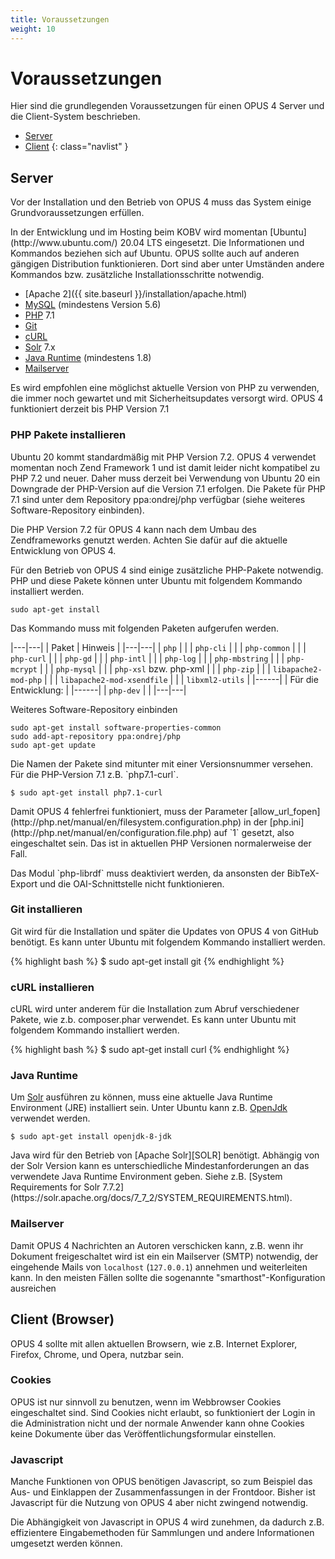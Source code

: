 ```yaml
---
title: Voraussetzungen
weight: 10
---
```


# Voraussetzungen

Hier sind die grundlegenden Voraussetzungen für einen OPUS 4 Server und die Client-System beschrieben.

* [Server](#server)
* [Client](#client-browser)
{: class="navlist" }

## Server

Vor der Installation und den Betrieb von OPUS 4 muss das System einige Grundvoraussetzungen erfüllen.

<p class="note" markdown="1">
In der Entwicklung und im Hosting beim KOBV wird momentan [Ubuntu](http://www.ubuntu.com/) 20.04 LTS eingesetzt. Die
Informationen und Kommandos beziehen sich auf Ubuntu. OPUS sollte auch auf anderen gängigen Distribution funktionieren.
Dort sind aber unter Umständen andere Kommandos bzw. zusätzliche Installationsschritte notwendig.
</p>

* [Apache 2]({{ site.baseurl }}/installation/apache.html)
* [MySQL](https://www.mysql.com/) (mindestens Version 5.6)
* [PHP](http://php.net/) 7.1
* [Git](https://git-scm.com/)
* [cURL](https://curl.haxx.se/)
* [Solr][SOLR] 7.x
* [Java Runtime](#java-runtime) (mindestens 1.8)
* [Mailserver](#mailserver)

Es wird empfohlen eine möglichst aktuelle Version von PHP zu verwenden, die immer noch gewartet und mit
Sicherheitsupdates versorgt wird. OPUS 4 funktioniert derzeit bis PHP Version 7.1 


### PHP Pakete installieren

<p class="warning" markdown="1">
Ubuntu 20 kommt standardmäßig mit PHP Version 7.2. OPUS 4 verwendet momentan noch Zend Framework 1 und ist damit leider nicht kompatibel zu PHP 7.2 und neuer.
Daher muss derzeit bei Verwendung von Ubuntu 20 ein Downgrade der PHP-Version auf die Version 7.1 erfolgen.
Die Pakete für PHP 7.1 sind unter dem Repository ppa:ondrej/php verfügbar (siehe weiteres Software-Repository einbinden).

Die PHP Version 7.2 für OPUS 4 kann nach dem Umbau des Zendframeworks genutzt werden.
Achten Sie dafür auf die aktuelle Entwicklung von OPUS 4.
</p>

Für den Betrieb von OPUS 4 sind einige zusätzliche PHP-Pakete notwendig. PHP und diese Pakete können unter Ubuntu
mit folgendem Kommando installiert werden.

    sudo apt-get install

Das Kommando muss mit folgenden Paketen aufgerufen werden.

|---|---|
| Paket | Hinweis |
|---|---|
| `php` | |
| `php-cli` | |
| `php-common` | |
| `php-curl` | |
| `php-gd` | |
| `php-intl` | |
| `php-log` | |
| `php-mbstring` | |
| `php-mcrypt` | |
| `php-mysql` | |
| `php-xsl` bzw. php-xml | |
| `php-zip` | |
| `libapache2-mod-php` | |
| `libapache2-mod-xsendfile` | |
| `libxml2-utils` | 
|------|
| Für die Entwicklung: |
|------|
| `php-dev` | |
|---|---|

Weiteres Software-Repository einbinden

    sudo apt-get install software-properties-common
    sudo add-apt-repository ppa:ondrej/php
    sudo apt-get update
	
<p class="note" markdown="1">
Die Namen der Pakete sind mitunter mit einer Versionsnummer versehen. Für die PHP-Version 7.1 z.B. `php7.1-curl`. 
</p>

    $ sudo apt-get install php7.1-curl

<p class="warning" markdown="1">
Damit OPUS 4 fehlerfrei funktioniert, muss der Parameter
[allow_url_fopen](http://php.net/manual/en/filesystem.configuration.php) in der
[php.ini](http://php.net/manual/en/configuration.file.php) auf `1` gesetzt, also eingeschaltet sein. Das
ist in aktuellen PHP Versionen normalerweise der Fall.
</p>

<p class="warning" markdown="1">
Das Modul `php-librdf` muss deaktiviert werden, da ansonsten der BibTeX-Export und die OAI-Schnittstelle nicht
funktionieren.
</p>

### Git installieren

Git wird für die Installation und später die Updates von OPUS 4 von GitHub benötigt. Es kann unter Ubuntu mit
folgendem Kommando installiert werden.

{% highlight bash %}
$ sudo apt-get install git
{% endhighlight %}

### cURL installieren

cURL wird unter anderem für die Installation zum Abruf verschiedener Pakete, wie z.b. composer.phar verwendet. Es kann unter Ubuntu mit
folgendem Kommando installiert werden.

{% highlight bash %}
$ sudo apt-get install curl
{% endhighlight %}

### Java Runtime

Um [Solr][SOLR] ausführen zu können, muss eine aktuelle Java Runtime Environment (JRE) installiert sein.
Unter Ubuntu kann z.B. [OpenJdk](http://openjdk.java.net/) verwendet werden.

    $ sudo apt-get install openjdk-8-jdk

<p class="note" markdown="1">
Java wird für den Betrieb von [Apache Solr][SOLR] benötigt. Abhängig von der Solr Version kann es unterschiedliche
Mindestanforderungen an das verwendete Java Runtime Environment geben. Siehe z.B.
[System Requirements for Solr 7.7.2](https://solr.apache.org/docs/7_7_2/SYSTEM_REQUIREMENTS.html).
</p>

### Mailserver

Damit OPUS 4 Nachrichten an Autoren verschicken kann, z.B. wenn ihr Dokument freigeschaltet wird ist ein ein Mailserver
(SMTP) notwendig, der eingehende Mails von `localhost` (`127.0.0.1`) annehmen und weiterleiten kann. In den meisten
Fällen sollte die sogenannte "smarthost"-Konfiguration ausreichen

## Client (Browser)

OPUS 4 sollte mit allen aktuellen Browsern, wie z.B. Internet Explorer, Firefox, Chrome, und Opera, nutzbar sein.

### Cookies

<p class="warning">
OPUS ist nur sinnvoll zu benutzen, wenn im Webbrowser Cookies eingeschaltet sind. Sind
Cookies nicht erlaubt, so funktioniert der Login in die Administration nicht und der normale Anwender
kann ohne Cookies keine Dokumente über das Veröffentlichungsformular einstellen.
</p>

### Javascript

Manche Funktionen von OPUS benötigen Javascript, so zum Beispiel das Aus- und Einklappen der Zusammenfassungen in der
Frontdoor. Bisher ist Javascript für die Nutzung von OPUS 4 aber nicht zwingend notwendig.

<p class="note">
Die Abhängigkeit von Javascript in OPUS 4 wird zunehmen, da dadurch z.B. effizientere Eingabemethoden für Sammlungen
und andere Informationen umgesetzt werden können.
</p>

[SOLR]: http://lucene.apache.org/solr
